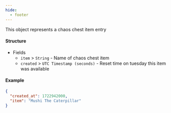 ```yaml
---
hide:
  - footer
---
```

This object represents a chaos chest item entry
#### **Structure**

- Fields
    - `item` > `String` - Name of chaos chest item
    - `created` > `UTC Timestamp (seconds)` - Reset time on tuesday this item was available

#### **Example**
```json
{
  "created_at": 1722942000,
  "item": "Mushi The Caterpillar"
}
```